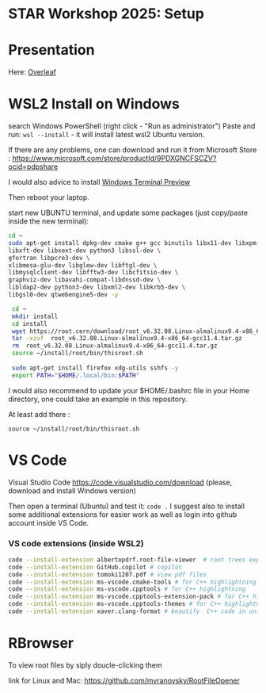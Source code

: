 # STAR Workshop 2025: Setup

# Presentation

Here: [Overleaf](https://www.overleaf.com/read/mjrbftfpxmkw#52e321)

# WSL2 Install on Windows

search Windows PowerShell (right click - "Run as administrator")
Paste and run:
`wsl --install`  - it will install latest wsl2 Ubuntu version.

If there are any problems, one can download and run it from Microsoft Store : <https://www.microsoft.com/store/productId/9PDXGNCFSCZV?ocid=pdpshare>

I would also advice to install [Windows Terminal Preview](https://www.microsoft.com/store/productId/9N8G5RFZ9XK3?ocid=pdpshare)

Then reboot your laptop.

start new UBUNTU terminal, and update some packages (just copy/paste inside the new terminal):

``` bash
cd ~
sudo apt-get install dpkg-dev cmake g++ gcc binutils libx11-dev libxpm-dev \
libxft-dev libxext-dev python3 libssl-dev \ 
gfortran libpcre3-dev \
xlibmesa-glu-dev libglew-dev libftgl-dev \
libmysqlclient-dev libfftw3-dev libcfitsio-dev \
graphviz-dev libavahi-compat-libdnssd-dev \
libldap2-dev python3-dev libxml2-dev libkrb5-dev \
libgsl0-dev qtwebengine5-dev -y 

 cd ~
 mkdir install 
 cd install 
 wget https://root.cern/download/root_v6.32.08.Linux-almalinux9.4-x86_64-gcc11.4.tar.gz
 tar -xzvf  root_v6.32.08.Linux-almalinux9.4-x86_64-gcc11.4.tar.gz 
 rm  root_v6.32.08.Linux-almalinux9.4-x86_64-gcc11.4.tar.gz
 source ~/install/root/bin/thisroot.sh
 
 sudo apt-get install firefox xdg-utils sshfs -y 
 export PATH="$HOME/.local/bin:$PATH"
```

I would also recommend to update your $HOME/.bashrc file in your Home directory, one could take an example in this repository.

At least add there :

`source ~/install/root/bin/thisroot.sh`

# VS Code

Visual Studio Code <https://code.visualstudio.com/download> (please, download and install Windows version)

Then open a terminal (Ubuntu) and test it:
`code .`
I suggest also to install some additional extensions for easier work as well as login into github account inside VS Code.

### VS code extensions (inside WSL2)

``` bash
code --install-extension albertopdrf.root-file-viewer  # root trees explorer
code --install-extension GitHub.copilot # copilot
code --install-extension tomoki1207.pdf # view pdf files
code --install-extension ms-vscode.cmake-tools # for C++ highlightning
code --install-extension ms-vscode.cpptools # for C++ highlightning
code --install-extension ms-vscode.cpptools-extension-pack # for C++ highlightning
code --install-extension ms-vscode.cpptools-themes # for C++ highlightning
code --install-extension xaver.clang-format # beautify  C++ code in universal style
```

# RBrowser

To view root files by siply doucle-clicking them

link for Linux and Mac:
<https://github.com/mvranovsky/RootFileOpener>
